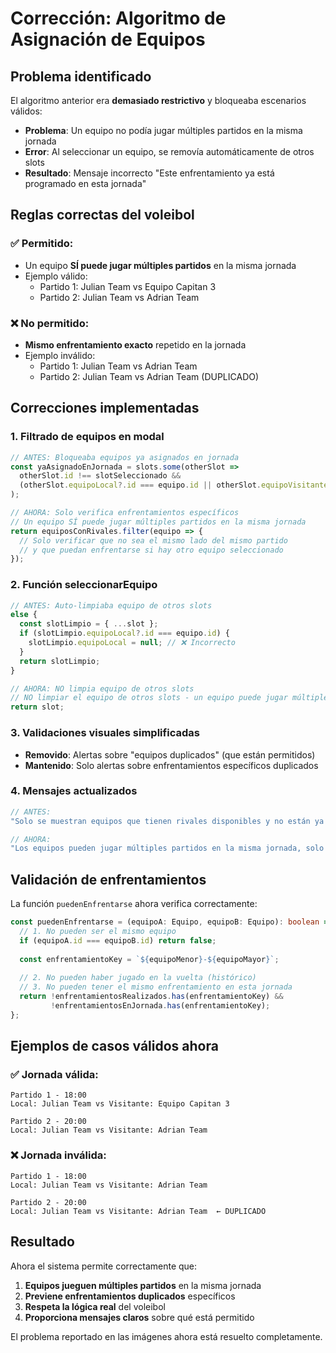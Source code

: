 # Corrección: Algoritmo de Asignación de Equipos

## Problema identificado

El algoritmo anterior era **demasiado restrictivo** y bloqueaba escenarios válidos:

- **Problema**: Un equipo no podía jugar múltiples partidos en la misma jornada
- **Error**: Al seleccionar un equipo, se removía automáticamente de otros slots
- **Resultado**: Mensaje incorrecto "Este enfrentamiento ya está programado en esta jornada"

## Reglas correctas del voleibol

### ✅ **Permitido:**
- Un equipo **SÍ puede jugar múltiples partidos** en la misma jornada
- Ejemplo válido:
  - Partido 1: Julian Team vs Equipo Capitan 3
  - Partido 2: Julian Team vs Adrian Team

### ❌ **No permitido:**
- **Mismo enfrentamiento exacto** repetido en la jornada
- Ejemplo inválido:
  - Partido 1: Julian Team vs Adrian Team
  - Partido 2: Julian Team vs Adrian Team (DUPLICADO)

## Correcciones implementadas

### 1. **Filtrado de equipos en modal**
```typescript
// ANTES: Bloqueaba equipos ya asignados en jornada
const yaAsignadoEnJornada = slots.some(otherSlot => 
  otherSlot.id !== slotSeleccionado && 
  (otherSlot.equipoLocal?.id === equipo.id || otherSlot.equipoVisitante?.id === equipo.id)
);

// AHORA: Solo verifica enfrentamientos específicos
// Un equipo SÍ puede jugar múltiples partidos en la misma jornada
return equiposConRivales.filter(equipo => {
  // Solo verificar que no sea el mismo lado del mismo partido
  // y que puedan enfrentarse si hay otro equipo seleccionado
});
```

### 2. **Función seleccionarEquipo**
```typescript
// ANTES: Auto-limpiaba equipo de otros slots
else {
  const slotLimpio = { ...slot };
  if (slotLimpio.equipoLocal?.id === equipo.id) {
    slotLimpio.equipoLocal = null; // ❌ Incorrecto
  }
  return slotLimpio;
}

// AHORA: NO limpia equipo de otros slots
// NO limpiar el equipo de otros slots - un equipo puede jugar múltiples partidos
return slot;
```

### 3. **Validaciones visuales simplificadas**
- **Removido**: Alertas sobre "equipos duplicados" (que están permitidos)
- **Mantenido**: Solo alertas sobre enfrentamientos específicos duplicados

### 4. **Mensajes actualizados**
```typescript
// ANTES:
"Solo se muestran equipos que tienen rivales disponibles y no están ya asignados en esta jornada."

// AHORA:
"Los equipos pueden jugar múltiples partidos en la misma jornada, solo se evitan enfrentamientos duplicados."
```

## Validación de enfrentamientos

La función `puedenEnfrentarse` ahora verifica correctamente:

```typescript
const puedenEnfrentarse = (equipoA: Equipo, equipoB: Equipo): boolean => {
  // 1. No pueden ser el mismo equipo
  if (equipoA.id === equipoB.id) return false;
  
  const enfrentamientoKey = `${equipoMenor}-${equipoMayor}`;
  
  // 2. No pueden haber jugado en la vuelta (histórico)
  // 3. No pueden tener el mismo enfrentamiento en esta jornada
  return !enfrentamientosRealizados.has(enfrentamientoKey) && 
         !enfrentamientosEnJornada.has(enfrentamientoKey);
};
```

## Ejemplos de casos válidos ahora

### ✅ **Jornada válida:**
```
Partido 1 - 18:00
Local: Julian Team vs Visitante: Equipo Capitan 3

Partido 2 - 20:00  
Local: Julian Team vs Visitante: Adrian Team
```

### ❌ **Jornada inválida:**
```
Partido 1 - 18:00
Local: Julian Team vs Visitante: Adrian Team

Partido 2 - 20:00  
Local: Julian Team vs Visitante: Adrian Team  ← DUPLICADO
```

## Resultado

Ahora el sistema permite correctamente que:
1. **Equipos jueguen múltiples partidos** en la misma jornada
2. **Previene enfrentamientos duplicados** específicos
3. **Respeta la lógica real** del voleibol
4. **Proporciona mensajes claros** sobre qué está permitido

El problema reportado en las imágenes ahora está resuelto completamente.
